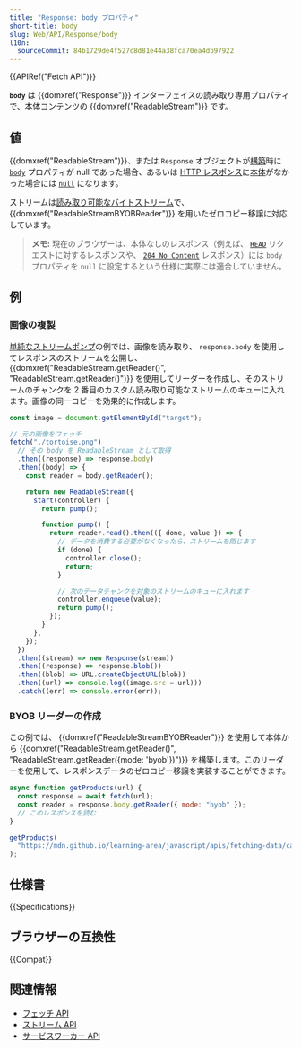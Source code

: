 ```yaml
---
title: "Response: body プロパティ"
short-title: body
slug: Web/API/Response/body
l10n:
  sourceCommit: 84b1729de4f527c8d81e44a38fca70ea4db97922
---
```


{{APIRef("Fetch API")}}

**`body`** は {{domxref("Response")}} インターフェイスの読み取り専用プロパティで、本体コンテンツの {{domxref("ReadableStream")}} です。

## 値

{{domxref("ReadableStream")}}、または `Response` オブジェクトが[構築](/ja/docs/Web/API/Response/Response)時に [`body`](/ja/docs/Web/API/Response/Response#body) プロパティが null であった場合、あるいは [HTTP レスポンス](/ja/docs/Web/HTTP/Messages#http_レスポンス)に[本体](/ja/docs/Web/HTTP/Messages#本体_2)がなかった場合には [`null`](/ja/docs/Web/JavaScript/Reference/Operators/null) になります。

ストリームは[読み取り可能なバイトストリーム](/ja/docs/Web/API/Streams_API/Using_readable_byte_streams)で、 {{domxref("ReadableStreamBYOBReader")}} を用いたゼロコピー移譲に対応しています。

> **メモ:** 現在のブラウザーは、本体なしのレスポンス（例えば、 [`HEAD`](/ja/docs/Web/HTTP/Methods/HEAD) リクエストに対するレスポンスや、 [`204 No Content`](/ja/docs/Web/HTTP/Status/204) レスポンス）には `body` プロパティを `null` に設定するという仕様に実際には適合していません。

## 例

### 画像の複製

[単純なストリームポンプ](https://mdn.github.io/dom-examples/streams/simple-pump/)の例では、画像を読み取り、 `response.body` を使用してレスポンスのストリームを公開し、{{domxref("ReadableStream.getReader()", "ReadableStream.getReader()")}} を使用してリーダーを作成し、そのストリームのチャンクを 2 番目のカスタム読み取り可能なストリームのキューに入れます。画像の同一コピーを効果的に作成します。

```js
const image = document.getElementById("target");

// 元の画像をフェッチ
fetch("./tortoise.png")
  // その body を ReadableStream として取得
  .then((response) => response.body)
  .then((body) => {
    const reader = body.getReader();

    return new ReadableStream({
      start(controller) {
        return pump();

        function pump() {
          return reader.read().then(({ done, value }) => {
            // データを消費する必要がなくなったら、ストリームを閉じます
            if (done) {
              controller.close();
              return;
            }

            // 次のデータチャンクを対象のストリームのキューに入れます
            controller.enqueue(value);
            return pump();
          });
        }
      },
    });
  })
  .then((stream) => new Response(stream))
  .then((response) => response.blob())
  .then((blob) => URL.createObjectURL(blob))
  .then((url) => console.log((image.src = url)))
  .catch((err) => console.error(err));
```

### BYOB リーダーの作成

この例では、 {{domxref("ReadableStreamBYOBReader")}} を使用して本体から {{domxref("ReadableStream.getReader()", "ReadableStream.getReader({mode: 'byob'})")}} を構築します。このリーダーを使用して、レスポンスデータのゼロコピー移譲を実装することができます。

```js
async function getProducts(url) {
  const response = await fetch(url);
  const reader = response.body.getReader({ mode: "byob" });
  // このレスポンスを読む
}

getProducts(
  "https://mdn.github.io/learning-area/javascript/apis/fetching-data/can-store/products.json",
);
```

## 仕様書

{{Specifications}}

## ブラウザーの互換性

{{Compat}}

## 関連情報

- [フェッチ API](/ja/docs/Web/API/Fetch_API)
- [ストリーム API](/ja/docs/Web/API/Streams_API)
- [サービスワーカー API](/ja/docs/Web/API/Service_Worker_API)
